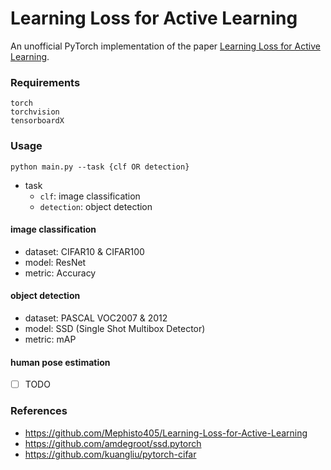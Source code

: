 # Learning Loss for Active Learning

An unofficial PyTorch implementation of the paper [Learning Loss for Active Learning](https://arxiv.org/pdf/1905.03677.pdf).

### Requirements

```shell
torch
torchvision
tensorboardX
```

### Usage

```shell
python main.py --task {clf OR detection}
```

-  task
    - ```clf```: image classification
    - ```detection```: object detection
    

#### image classification
- dataset: CIFAR10 & CIFAR100
- model: ResNet
- metric: Accuracy

#### object detection
- dataset: PASCAL VOC2007 & 2012
- model: SSD (Single Shot Multibox Detector)
- metric: mAP

#### human pose estimation
- [ ] TODO

### References

- https://github.com/Mephisto405/Learning-Loss-for-Active-Learning
- https://github.com/amdegroot/ssd.pytorch
- https://github.com/kuangliu/pytorch-cifar





